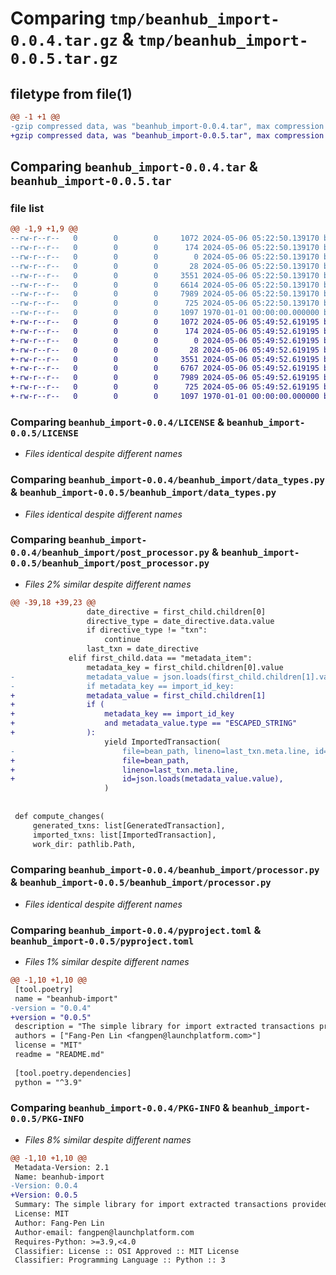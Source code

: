 # Comparing `tmp/beanhub_import-0.0.4.tar.gz` & `tmp/beanhub_import-0.0.5.tar.gz`

## filetype from file(1)

```diff
@@ -1 +1 @@
-gzip compressed data, was "beanhub_import-0.0.4.tar", max compression
+gzip compressed data, was "beanhub_import-0.0.5.tar", max compression
```

## Comparing `beanhub_import-0.0.4.tar` & `beanhub_import-0.0.5.tar`

### file list

```diff
@@ -1,9 +1,9 @@
--rw-r--r--   0        0        0     1072 2024-05-06 05:22:50.139170 beanhub_import-0.0.4/LICENSE
--rw-r--r--   0        0        0      174 2024-05-06 05:22:50.139170 beanhub_import-0.0.4/README.md
--rw-r--r--   0        0        0        0 2024-05-06 05:22:50.139170 beanhub_import-0.0.4/beanhub_import/__init__.py
--rw-r--r--   0        0        0       28 2024-05-06 05:22:50.139170 beanhub_import-0.0.4/beanhub_import/constants.py
--rw-r--r--   0        0        0     3551 2024-05-06 05:22:50.139170 beanhub_import-0.0.4/beanhub_import/data_types.py
--rw-r--r--   0        0        0     6614 2024-05-06 05:22:50.139170 beanhub_import-0.0.4/beanhub_import/post_processor.py
--rw-r--r--   0        0        0     7989 2024-05-06 05:22:50.139170 beanhub_import-0.0.4/beanhub_import/processor.py
--rw-r--r--   0        0        0      725 2024-05-06 05:22:50.139170 beanhub_import-0.0.4/pyproject.toml
--rw-r--r--   0        0        0     1097 1970-01-01 00:00:00.000000 beanhub_import-0.0.4/PKG-INFO
+-rw-r--r--   0        0        0     1072 2024-05-06 05:49:52.619195 beanhub_import-0.0.5/LICENSE
+-rw-r--r--   0        0        0      174 2024-05-06 05:49:52.619195 beanhub_import-0.0.5/README.md
+-rw-r--r--   0        0        0        0 2024-05-06 05:49:52.619195 beanhub_import-0.0.5/beanhub_import/__init__.py
+-rw-r--r--   0        0        0       28 2024-05-06 05:49:52.619195 beanhub_import-0.0.5/beanhub_import/constants.py
+-rw-r--r--   0        0        0     3551 2024-05-06 05:49:52.619195 beanhub_import-0.0.5/beanhub_import/data_types.py
+-rw-r--r--   0        0        0     6767 2024-05-06 05:49:52.619195 beanhub_import-0.0.5/beanhub_import/post_processor.py
+-rw-r--r--   0        0        0     7989 2024-05-06 05:49:52.619195 beanhub_import-0.0.5/beanhub_import/processor.py
+-rw-r--r--   0        0        0      725 2024-05-06 05:49:52.619195 beanhub_import-0.0.5/pyproject.toml
+-rw-r--r--   0        0        0     1097 1970-01-01 00:00:00.000000 beanhub_import-0.0.5/PKG-INFO
```

### Comparing `beanhub_import-0.0.4/LICENSE` & `beanhub_import-0.0.5/LICENSE`

 * *Files identical despite different names*

### Comparing `beanhub_import-0.0.4/beanhub_import/data_types.py` & `beanhub_import-0.0.5/beanhub_import/data_types.py`

 * *Files identical despite different names*

### Comparing `beanhub_import-0.0.4/beanhub_import/post_processor.py` & `beanhub_import-0.0.5/beanhub_import/post_processor.py`

 * *Files 2% similar despite different names*

```diff
@@ -39,18 +39,23 @@
                 date_directive = first_child.children[0]
                 directive_type = date_directive.data.value
                 if directive_type != "txn":
                     continue
                 last_txn = date_directive
             elif first_child.data == "metadata_item":
                 metadata_key = first_child.children[0].value
-                metadata_value = json.loads(first_child.children[1].value)
-                if metadata_key == import_id_key:
+                metadata_value = first_child.children[1]
+                if (
+                    metadata_key == import_id_key
+                    and metadata_value.type == "ESCAPED_STRING"
+                ):
                     yield ImportedTransaction(
-                        file=bean_path, lineno=last_txn.meta.line, id=metadata_value
+                        file=bean_path,
+                        lineno=last_txn.meta.line,
+                        id=json.loads(metadata_value.value),
                     )
 
 
 def compute_changes(
     generated_txns: list[GeneratedTransaction],
     imported_txns: list[ImportedTransaction],
     work_dir: pathlib.Path,
```

### Comparing `beanhub_import-0.0.4/beanhub_import/processor.py` & `beanhub_import-0.0.5/beanhub_import/processor.py`

 * *Files identical despite different names*

### Comparing `beanhub_import-0.0.4/pyproject.toml` & `beanhub_import-0.0.5/pyproject.toml`

 * *Files 1% similar despite different names*

```diff
@@ -1,10 +1,10 @@
 [tool.poetry]
 name = "beanhub-import"
-version = "0.0.4"
+version = "0.0.5"
 description = "The simple library for import extracted transactions provided by beanhub-extract and generate corresponding Beancount transactions based on predefined rules"
 authors = ["Fang-Pen Lin <fangpen@launchplatform.com>"]
 license = "MIT"
 readme = "README.md"
 
 [tool.poetry.dependencies]
 python = "^3.9"
```

### Comparing `beanhub_import-0.0.4/PKG-INFO` & `beanhub_import-0.0.5/PKG-INFO`

 * *Files 8% similar despite different names*

```diff
@@ -1,10 +1,10 @@
 Metadata-Version: 2.1
 Name: beanhub-import
-Version: 0.0.4
+Version: 0.0.5
 Summary: The simple library for import extracted transactions provided by beanhub-extract and generate corresponding Beancount transactions based on predefined rules
 License: MIT
 Author: Fang-Pen Lin
 Author-email: fangpen@launchplatform.com
 Requires-Python: >=3.9,<4.0
 Classifier: License :: OSI Approved :: MIT License
 Classifier: Programming Language :: Python :: 3
```

